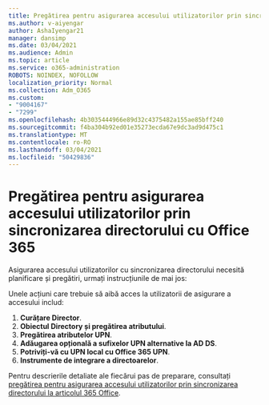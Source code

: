 ```yaml
---
title: Pregătirea pentru asigurarea accesului utilizatorilor prin sincronizarea directorului cu Office 365
ms.author: v-aiyengar
author: AshaIyengar21
manager: dansimp
ms.date: 03/04/2021
ms.audience: Admin
ms.topic: article
ms.service: o365-administration
ROBOTS: NOINDEX, NOFOLLOW
localization_priority: Normal
ms.collection: Adm_O365
ms.custom:
- "9004167"
- "7299"
ms.openlocfilehash: 4b3035444966e89d32c4375482a155ae85bff240
ms.sourcegitcommit: f4ba304b92ed01e35273ecda67e9dc3ad9d475c1
ms.translationtype: MT
ms.contentlocale: ro-RO
ms.lasthandoff: 03/04/2021
ms.locfileid: "50429836"
---
```

# <a name="prepare-to-provision-users-through-directory-synchronization-to-office-365"></a>Pregătirea pentru asigurarea accesului utilizatorilor prin sincronizarea directorului cu Office 365

Asigurarea accesului utilizatorilor cu sincronizarea directorului necesită planificare și pregătiri, urmați instrucțiunile de mai jos:

Unele acțiuni care trebuie să aibă acces la utilizatorii de asigurare a accesului includ:
1. **Curățare Director**.
1. **Obiectul Directory și pregătirea atributului**.
1. **Pregătirea atributelor UPN**.
1. **Adăugarea opțională a sufixelor UPN alternative la AD DS**.
1. **Potriviți-vă cu UPN local cu Office 365 UPN**.
1. **Instrumente de integrare a directoarelor**.

Pentru descrierile detaliate ale fiecărui pas de preparare, consultați [pregătirea pentru asigurarea accesului utilizatorilor prin sincronizarea directorului la articolul 365 Office](https://aka.ms/office365assistantprovisionuserstooffice365).